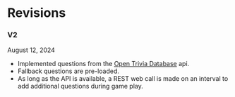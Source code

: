 # Revisions

### V2

August 12, 2024

- Implemented questions from the <a href="https://opentdb.com/" target="_blank">Open Trivia Database</a> api.
- Fallback questions are pre-loaded.
- As long as the API is available, a REST web call is made on an interval to add additional questions during game play.
